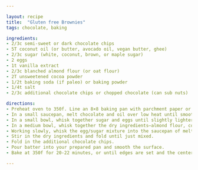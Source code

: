 ```yaml
---

layout: recipe
title:  "Gluten free Brownies"
tags: chocolate, baking

ingredients:
- 2/3c semi-sweet or dark chocolate chips
- 5T coconut oil (or butter, avocado oil, vegan butter, ghee)
- 2/3c sugar (white, coconut, brown, or maple sugar)
- 2 eggs
- 1t vanilla extract
- 2/3c blanched almond flour (or oat flour)
- 2T unsweetened cocoa powder
- 1/2t baking soda (if paleo) or baking powder
- 1/4t salt
- 2/3c additional chocolate chips or chopped chocolate (can sub nuts)

directions:
- Preheat oven to 350f. Line an 8×8 baking pan with parchment paper or spray with nonstick spray.
- In a small saucepan, melt chocolate and oil over low heat until smooth and glossy. Remove from heat and set aside to cool slightly.
- In a small bowl, whisk together sugar and eggs until slightly lighter in color and until they pass the ribbon test (when you lift the whisk the mixture should stream down evenly in “ribbons”). Set aside.
- In a medium bowl, whisk together the dry ingredients–almond flour, cocoa, baking soda, and salt.
- Working slowly, whisk the egg/sugar mixture into the saucepan of melted chocolate. Whisk until smooth. Stir in vanilla and mix in.
- Stir in the dry ingredients and fold until just mixed.
- Fold in the additional chocolate chips.
- Pour batter into your prepared pan and smooth the surface.
- Bake at 350f for 20-22 minutes, or until edges are set and the center is still ever so slightly underdone. (The remaining heat should set the center as it cools.) Don't overcook or they'll end up super crumbly. Allow brownies to cool before slicing.

---
```

